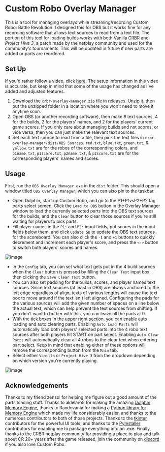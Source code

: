 # Custom Robo Overlay Manager
This is a tool for managing overlays while streaming/recording Custom Robo: Battle Revolution. I designed this for OBS but it works fine for any recording software that allows text sources to read from a text file. The portion of this tool for loading builds works with both Vanilla CRBR and *Project Hive 3*, a patch made by the netplay community and used for the community's tournaments. This will be updated in future if new parts are added or parts are reordered.

## Set Up
If you'd rather follow a video, click [here](https://www.youtube.com/watch?v=UlpfOva9VVs). The setup information in this video is accurate, but keep in mind that some of the usage has changed as I've added and adjusted features.

1. Download the `crbr-overlay-manager.zip` file in releases. Unzip it, then put the unzipped folder in a location where you won't need to move it anytime soon.
2. Open OBS (or another recording software), then make 8 text sources, 4 for the builds, 2 for the players' names, and 2 for the players' current game scores. If you only care about managing builds and not scores, or vice versa, then you can just make the relevant text sources.
3. Set each text source to read from a file, then pick the text files in `crbr-overlay-manager/dist/OBS Sources`. `red.txt`, `blue.txt`, `green.txt`, & `yellow.txt` are for the robos of the corresponding colors, and `p1name.txt`, `p1score.txt`, `p2name.txt`, & `p2score.txt` are for the corresponding players' names and scores.

## Usage
First, run the `OBS Overlay Manager.exe` in the `dist` folder. This should open a window titled `OBS Overlay Manager`, which you can also pin to the taskbar.
- Open Dolphin, start up Custom Robo, and go to the P1+P1vsP2+P2 tag parts select screen. Click the `Load to OBS` button in the Overlay Manager window to load the currently selected parts into the OBS text sources for the builds, and the `Clear` button to clear those sources if you're still waiting for players to pick parts.
- Fill player names in the `P1:` and `P2:` input fields, put scores in the input fields below them, and click `Update SB` to update the OBS text sources for the scoreboard. You can also click the `-1` and `+1` buttons to quickly decrement and increment each player's score, and press the `<->` button to switch both players' scores and names.

![image](https://github.com/user-attachments/assets/625097ec-15b0-4275-b8b0-bd766e40b65f)

- In the `Config` tab, you can set what text gets put in the 4 build sources when the `Clear` button is pressed by filling the `Clear Text` input box, then clicking the `Save Clear Text` button.
- You can also set padding for the builds, scores, and player names text sources. Since text sources (at least in OBS) are always anchored to the left edge regardless of align, texts of various lengths will cause the text box to move around if the text isn't left aligned. Configuring the pads for the various sources will add the given number of spaces on a line below the actual text, which can help prevent the text sources from shifting. If you don't want to bother with this, you can leave all the pads at 0.
- With the tick boxes in the upper right section, you can enable auto loading and auto clearing parts. Enabling `Auto Load Parts` will automatically load both players' selected parts into the 4 robo text sources after both players hit START on part select. Enabling `Auto Clear Parts` will automatically clear all 4 robos to the clear text when entering part select. Keep in mind that enabling either of these options will remove the corresponding button from the `Main` tab.
- Select either `Vanilla` or `Project Hive 3` from the dropdown depending on which version you're currently playing.

![image](https://github.com/user-attachments/assets/f197d50d-2ab7-4d0e-a13a-92cf4535eae6)

## Acknowledgements
Thanks to my friend zensol for helping me figure out a good amount of the parts loading stuff. Thanks to aldelaro5 for making the amazing [Dolphin Memory Engine](https://github.com/aldelaro5/dolphin-memory-engine), thanks to Randovania for making a [Python library for Memory Engine](https://github.com/randovania/py-dolphin-memory-engine) which made my life considerably easier, and thanks to the numerous contributors to both of those projects. Thanks to the [tkinter](https://docs.python.org/3/library/tkinter.html) contributors for the powerful UI tools, and thanks to the [PyInstaller](https://pyinstaller.org/en/stable/) contributors for enabling me to package everything into an .exe. Finally, thanks to the CRBR netplay community for providing a place to play and talk about CR 20+ years after the game released, join the community on [discord](https://discord.gg/qPXvwdeT3V) if you also love Custom Robo.
